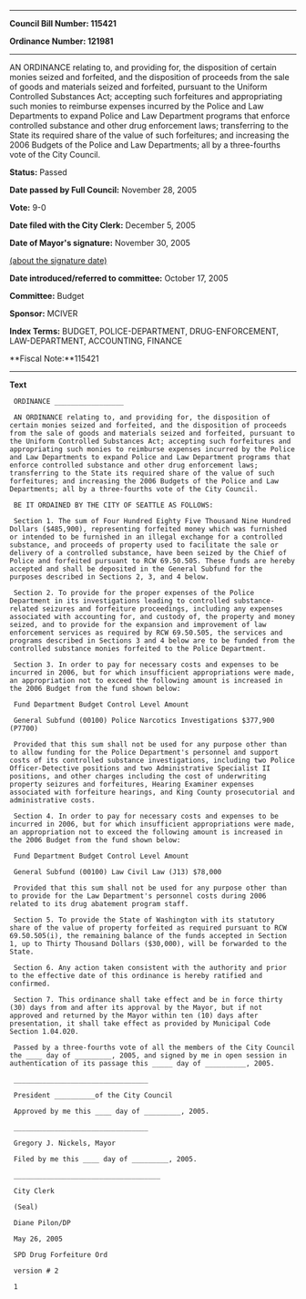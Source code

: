 

********

**Council Bill Number: 115421**
   
**Ordinance Number: 121981**
********

 AN ORDINANCE relating to, and providing for, the disposition of certain monies seized and forfeited, and the disposition of proceeds from the sale of goods and materials seized and forfeited, pursuant to the Uniform Controlled Substances Act; accepting such forfeitures and appropriating such monies to reimburse expenses incurred by the Police and Law Departments to expand Police and Law Department programs that enforce controlled substance and other drug enforcement laws; transferring to the State its required share of the value of such forfeitures; and increasing the 2006 Budgets of the Police and Law Departments; all by a three-fourths vote of the City Council.

**Status:** Passed
   
**Date passed by Full Council:** November 28, 2005
   
**Vote:** 9-0
   
**Date filed with the City Clerk:** December 5, 2005
   
**Date of Mayor's signature:** November 30, 2005
   
[(about the signature date)](/~public/approvaldate.htm)
   
   
   
**Date introduced/referred to committee:** October 17, 2005
   
**Committee:** Budget
   
**Sponsor:** MCIVER
   
   
**Index Terms:** BUDGET, POLICE-DEPARTMENT, DRUG-ENFORCEMENT, LAW-DEPARTMENT, ACCOUNTING, FINANCE

**Fiscal Note:**115421

********

**Text**
   
```
 ORDINANCE _________________

 AN ORDINANCE relating to, and providing for, the disposition of certain monies seized and forfeited, and the disposition of proceeds from the sale of goods and materials seized and forfeited, pursuant to the Uniform Controlled Substances Act; accepting such forfeitures and appropriating such monies to reimburse expenses incurred by the Police and Law Departments to expand Police and Law Department programs that enforce controlled substance and other drug enforcement laws; transferring to the State its required share of the value of such forfeitures; and increasing the 2006 Budgets of the Police and Law Departments; all by a three-fourths vote of the City Council.

 BE IT ORDAINED BY THE CITY OF SEATTLE AS FOLLOWS:

 Section 1. The sum of Four Hundred Eighty Five Thousand Nine Hundred Dollars ($485,900), representing forfeited money which was furnished or intended to be furnished in an illegal exchange for a controlled substance, and proceeds of property used to facilitate the sale or delivery of a controlled substance, have been seized by the Chief of Police and forfeited pursuant to RCW 69.50.505. These funds are hereby accepted and shall be deposited in the General Subfund for the purposes described in Sections 2, 3, and 4 below.

 Section 2. To provide for the proper expenses of the Police Department in its investigations leading to controlled substance- related seizures and forfeiture proceedings, including any expenses associated with accounting for, and custody of, the property and money seized, and to provide for the expansion and improvement of law enforcement services as required by RCW 69.50.505, the services and programs described in Sections 3 and 4 below are to be funded from the controlled substance monies forfeited to the Police Department.

 Section 3. In order to pay for necessary costs and expenses to be incurred in 2006, but for which insufficient appropriations were made, an appropriation not to exceed the following amount is increased in the 2006 Budget from the fund shown below:

 Fund Department Budget Control Level Amount

 General Subfund (00100) Police Narcotics Investigations $377,900 (P7700)

 Provided that this sum shall not be used for any purpose other than to allow funding for the Police Department's personnel and support costs of its controlled substance investigations, including two Police Officer-Detective positions and two Administrative Specialist II positions, and other charges including the cost of underwriting property seizures and forfeitures, Hearing Examiner expenses associated with forfeiture hearings, and King County prosecutorial and administrative costs.

 Section 4. In order to pay for necessary costs and expenses to be incurred in 2006, but for which insufficient appropriations were made, an appropriation not to exceed the following amount is increased in the 2006 Budget from the fund shown below:

 Fund Department Budget Control Level Amount

 General Subfund (00100) Law Civil Law (J13) $78,000

 Provided that this sum shall not be used for any purpose other than to provide for the Law Department's personnel costs during 2006 related to its drug abatement program staff.

 Section 5. To provide the State of Washington with its statutory share of the value of property forfeited as required pursuant to RCW 69.50.505(i), the remaining balance of the funds accepted in Section 1, up to Thirty Thousand Dollars ($30,000), will be forwarded to the State.

 Section 6. Any action taken consistent with the authority and prior to the effective date of this ordinance is hereby ratified and confirmed.

 Section 7. This ordinance shall take effect and be in force thirty (30) days from and after its approval by the Mayor, but if not approved and returned by the Mayor within ten (10) days after presentation, it shall take effect as provided by Municipal Code Section 1.04.020.

 Passed by a three-fourths vote of all the members of the City Council the ____ day of _________, 2005, and signed by me in open session in authentication of its passage this _____ day of __________, 2005.

 _________________________________

 President __________of the City Council

 Approved by me this ____ day of _________, 2005.

 _________________________________

 Gregory J. Nickels, Mayor

 Filed by me this ____ day of _________, 2005.

 ____________________________________

 City Clerk

 (Seal)

 Diane Pilon/DP

 May 26, 2005

 SPD Drug Forfeiture Ord

 version # 2

 1

```
